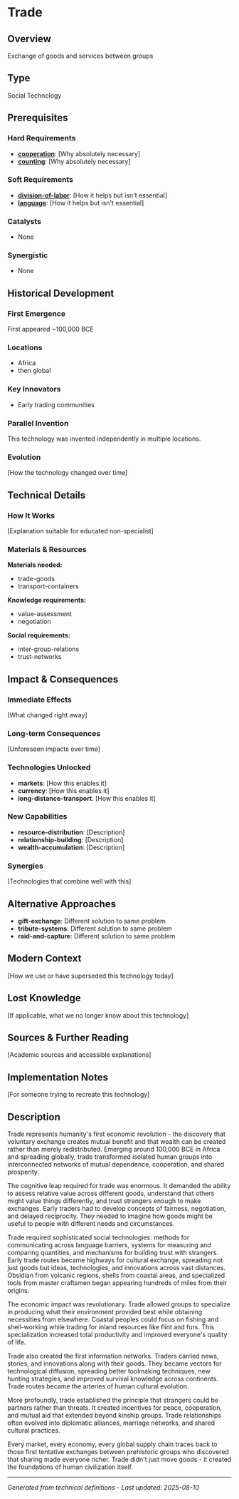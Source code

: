 # Trade

## Overview
Exchange of goods and services between groups

## Type
Social Technology

## Prerequisites

### Hard Requirements
- **[cooperation](../cooperation/README.md)**: [Why absolutely necessary]
- **[counting](../counting/README.md)**: [Why absolutely necessary]

### Soft Requirements
- **[division-of-labor](../division-of-labor/README.md)**: [How it helps but isn't essential]
- **[language](../language/README.md)**: [How it helps but isn't essential]

### Catalysts
- None

### Synergistic
- None

## Historical Development

### First Emergence
First appeared ~100,000 BCE

### Locations
- Africa
- then global

### Key Innovators
- Early trading communities

### Parallel Invention
This technology was invented independently in multiple locations.

### Evolution
[How the technology changed over time]

## Technical Details

### How It Works
[Explanation suitable for educated non-specialist]

### Materials & Resources
**Materials needed:**
- trade-goods
- transport-containers


**Knowledge requirements:**
- value-assessment
- negotiation


**Social requirements:**
- inter-group-relations
- trust-networks

## Impact & Consequences

### Immediate Effects
[What changed right away]

### Long-term Consequences
[Unforeseen impacts over time]

### Technologies Unlocked
- **markets**: [How this enables it]
- **currency**: [How this enables it]
- **long-distance-transport**: [How this enables it]

### New Capabilities
- **resource-distribution**: [Description]
- **relationship-building**: [Description]
- **wealth-accumulation**: [Description]

### Synergies
[Technologies that combine well with this]

## Alternative Approaches
- **gift-exchange**: Different solution to same problem
- **tribute-systems**: Different solution to same problem
- **raid-and-capture**: Different solution to same problem

## Modern Context
[How we use or have superseded this technology today]

## Lost Knowledge
[If applicable, what we no longer know about this technology]

## Sources & Further Reading
[Academic sources and accessible explanations]

## Implementation Notes
[For someone trying to recreate this technology]

## Description













Trade represents humanity's first economic revolution - the discovery that voluntary exchange creates mutual benefit and that wealth can be created rather than merely redistributed. Emerging around 100,000 BCE in Africa and spreading globally, trade transformed isolated human groups into interconnected networks of mutual dependence, cooperation, and shared prosperity.

The cognitive leap required for trade was enormous. It demanded the ability to assess relative value across different goods, understand that others might value things differently, and trust strangers enough to make exchanges. Early traders had to develop concepts of fairness, negotiation, and delayed reciprocity. They needed to imagine how goods might be useful to people with different needs and circumstances.

Trade required sophisticated social technologies: methods for communicating across language barriers, systems for measuring and comparing quantities, and mechanisms for building trust with strangers. Early trade routes became highways for cultural exchange, spreading not just goods but ideas, technologies, and innovations across vast distances. Obsidian from volcanic regions, shells from coastal areas, and specialized tools from master craftsmen began appearing hundreds of miles from their origins.

The economic impact was revolutionary. Trade allowed groups to specialize in producing what their environment provided best while obtaining necessities from elsewhere. Coastal peoples could focus on fishing and shell-working while trading for inland resources like flint and furs. This specialization increased total productivity and improved everyone's quality of life.

Trade also created the first information networks. Traders carried news, stories, and innovations along with their goods. They became vectors for technological diffusion, spreading better toolmaking techniques, new hunting strategies, and improved survival knowledge across continents. Trade routes became the arteries of human cultural evolution.

More profoundly, trade established the principle that strangers could be partners rather than threats. It created incentives for peace, cooperation, and mutual aid that extended beyond kinship groups. Trade relationships often evolved into diplomatic alliances, marriage networks, and shared cultural practices.

Every market, every economy, every global supply chain traces back to those first tentative exchanges between prehistoric groups who discovered that sharing made everyone richer. Trade didn't just move goods - it created the foundations of human civilization itself.

---
*Generated from technical definitions - Last updated: 2025-08-10*
